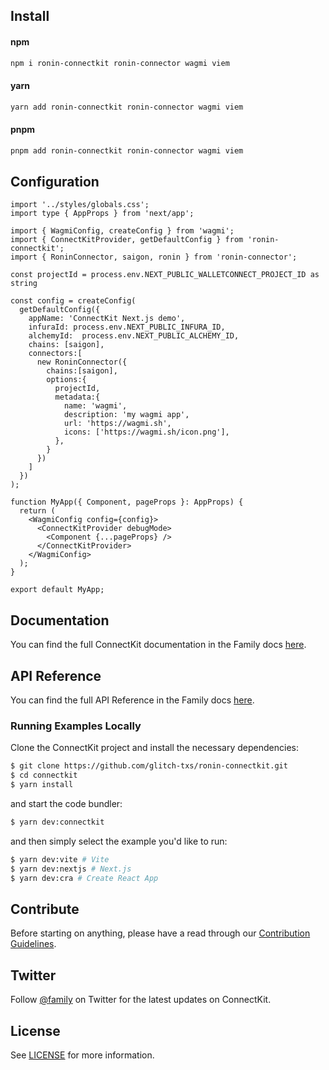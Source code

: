 ## Install

#### npm

```sh
npm i ronin-connectkit ronin-connector wagmi viem
```

#### yarn

```sh
yarn add ronin-connectkit ronin-connector wagmi viem
```

#### pnpm

```sh
pnpm add ronin-connectkit ronin-connector wagmi viem
```

## Configuration

```tsx
import '../styles/globals.css';
import type { AppProps } from 'next/app';

import { WagmiConfig, createConfig } from 'wagmi';
import { ConnectKitProvider, getDefaultConfig } from 'ronin-connectkit';
import { RoninConnector, saigon, ronin } from 'ronin-connector';

const projectId = process.env.NEXT_PUBLIC_WALLETCONNECT_PROJECT_ID as string

const config = createConfig(
  getDefaultConfig({
    appName: 'ConnectKit Next.js demo',
    infuraId: process.env.NEXT_PUBLIC_INFURA_ID,
    alchemyId:  process.env.NEXT_PUBLIC_ALCHEMY_ID,
    chains: [saigon],
    connectors:[
      new RoninConnector({
        chains:[saigon],
        options:{
          projectId,
          metadata:{
            name: 'wagmi',
            description: 'my wagmi app',
            url: 'https://wagmi.sh',
            icons: ['https://wagmi.sh/icon.png'],
          },
        }
      })
    ]
  })
);

function MyApp({ Component, pageProps }: AppProps) {
  return (
    <WagmiConfig config={config}>
      <ConnectKitProvider debugMode>
        <Component {...pageProps} />
      </ConnectKitProvider>
    </WagmiConfig>
  );
}

export default MyApp;
```

## Documentation

You can find the full ConnectKit documentation in the Family docs [here](https://docs.family.co/connectkit).

## API Reference

You can find the full API Reference in the Family docs [here](https://docs.family.co/connectkit/api-reference).

### Running Examples Locally

Clone the ConnectKit project and install the necessary dependencies:

```sh
$ git clone https://github.com/glitch-txs/ronin-connectkit.git
$ cd connectkit
$ yarn install
```

and start the code bundler:

```sh
$ yarn dev:connectkit
```

and then simply select the example you'd like to run:

```sh
$ yarn dev:vite # Vite
$ yarn dev:nextjs # Next.js
$ yarn dev:cra # Create React App
```

## Contribute

Before starting on anything, please have a read through our [Contribution Guidelines](https://github.com/family/connectkit/blob/main/CONTRIBUTING.md).

## Twitter

Follow [@family](https://twitter.com/family) on Twitter for the latest updates on ConnectKit.

## License

See [LICENSE](https://github.com/family/connectkit/blob/main/LICENSE) for more information.
